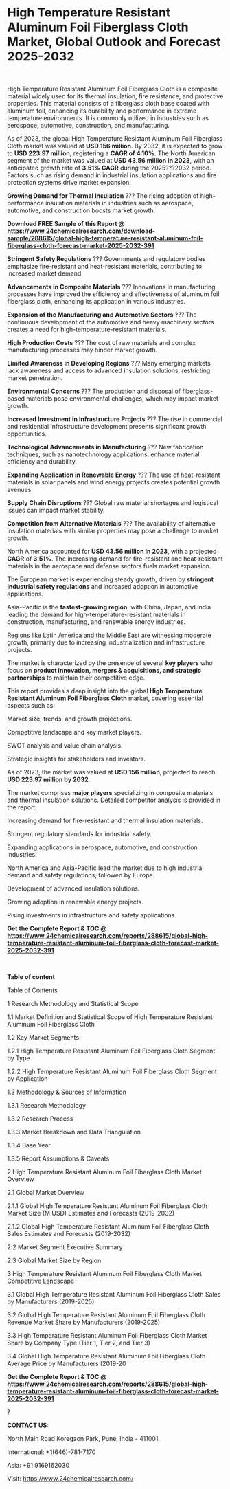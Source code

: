 <h1>High Temperature Resistant Aluminum Foil Fiberglass Cloth Market, Global Outlook and Forecast 2025-2032</h1><br/><p>High Temperature Resistant Aluminum Foil Fiberglass Cloth is a composite material widely used for its thermal insulation, fire resistance, and protective properties. This material consists of a fiberglass cloth base coated with aluminum foil, enhancing its durability and performance in extreme temperature environments. It is commonly utilized in industries such as aerospace, automotive, construction, and manufacturing.</p>
 
 
 
 <p>As of 2023, the global High Temperature Resistant Aluminum Foil Fiberglass Cloth market was valued at <strong>USD 156 million</strong>. By 2032, it is expected to grow to <strong>USD 223.97 million</strong>, registering a <strong><strong>CAGR</strong> of 4.10%</strong>. The North American segment of the market was valued at <strong>USD 43.56 million in 2023</strong>, with an anticipated growth rate of <strong>3.51% <strong>CAGR</strong></strong> during the 2025???2032 period. Factors such as rising demand in industrial insulation applications and fire protection systems drive market expansion.</p>
 
 
 
 <p><strong>Growing Demand for Thermal Insulation</strong> ??? The rising adoption of high-performance insulation materials in industries such as aerospace, automotive, and construction boosts market growth.</p>
 
 
 
 <div><b>Download FREE Sample of this Report @ <a href="https://www.24chemicalresearch.com/download-sample/288615/global-high-temperature-resistant-aluminum-foil-fiberglass-cloth-forecast-market-2025-2032-391">https://www.24chemicalresearch.com/download-sample/288615/global-high-temperature-resistant-aluminum-foil-fiberglass-cloth-forecast-market-2025-2032-391</a></b></div>
 
 
 
 <p><strong>Stringent Safety Regulations</strong> ??? Governments and regulatory bodies emphasize fire-resistant and heat-resistant materials, contributing to increased market demand.</p>
 
 
 
 <p><strong>Advancements in Composite Materials</strong> ??? Innovations in manufacturing processes have improved the efficiency and effectiveness of aluminum foil fiberglass cloth, enhancing its application in various industries.</p>
 
 
 
 <p><strong>Expansion of the Manufacturing and Automotive Sectors</strong> ??? The continuous development of the automotive and heavy machinery sectors creates a need for high-temperature-resistant materials.</p>
 
 
 
 <p><strong>High Production Costs</strong> ??? The cost of raw materials and complex manufacturing processes may hinder market growth.</p>
 
 
 
 <p><strong>Limited Awareness in Developing Regions</strong> ??? Many emerging markets lack awareness and access to advanced insulation solutions, restricting market penetration.</p>
 
 
 
 <p><strong>Environmental Concerns</strong> ??? The production and disposal of fiberglass-based materials pose environmental challenges, which may impact market growth.</p>
 
 
 
 <p><strong>Increased Investment in Infrastructure Projects</strong> ??? The rise in commercial and residential infrastructure development presents significant growth opportunities.</p>
 
 
 
 <p><strong>Technological Advancements in Manufacturing</strong> ??? New fabrication techniques, such as nanotechnology applications, enhance material efficiency and durability.</p>
 
 
 
 <p><strong>Expanding Application in Renewable Energy</strong> ??? The use of heat-resistant materials in solar panels and wind energy projects creates potential growth avenues.</p>
 
 
 
 <p><strong>Supply Chain Disruptions</strong> ??? Global raw material shortages and logistical issues can impact market stability.</p>
 
 
 
 <p><strong>Competition from Alternative Materials</strong> ??? The availability of alternative insulation materials with similar properties may pose a challenge to market growth.</p>
 
 
 
 <p>North America accounted for <strong>USD 43.56 million in 2023</strong>, with a projected <strong>CAGR</strong> of <strong>3.51%</strong>. The increasing demand for fire-resistant and heat-resistant materials in the aerospace and defense sectors fuels market expansion.</p>
 
 
 
 <p>The European market is experiencing steady growth, driven by <strong>stringent industrial safety regulations</strong> and increased adoption in automotive applications.</p>
 
 
 
 <p>Asia-Pacific is the <strong>fastest-growing region</strong>, with China, Japan, and India leading the demand for high-temperature-resistant materials in construction, manufacturing, and renewable energy industries.</p>
 
 
 
 <p>Regions like Latin America and the Middle East are witnessing moderate growth, primarily due to increasing industrialization and infrastructure projects.</p>
 
 
 
 <p>The market is characterized by the presence of several <strong>key players</strong> who focus on <strong>product innovation, mergers & acquisitions, and strategic partnerships</strong> to maintain their competitive edge.</p>
 
 
 
 <p>This report provides a deep insight into the global <strong>High Temperature Resistant Aluminum Foil Fiberglass Cloth</strong> market, covering essential aspects such as:</p>
 
 
 
 <p>Market size, trends, and growth projections.</p>
 
 
 
 <p>Competitive landscape and key market players.</p>
 
 
 
 <p>SWOT analysis and value chain analysis.</p>
 
 
 
 <p>Strategic insights for stakeholders and investors.</p>
 
 
 
 <p>As of 2023, the market was valued at <strong>USD 156 million</strong>, projected to reach <strong>USD 223.97 million by 2032</strong>.</p>
 
 
 
 <p>The market comprises <strong>major players</strong> specializing in composite materials and thermal insulation solutions. Detailed competitor analysis is provided in the report.</p>
 
 
 
 <p>Increasing demand for fire-resistant and thermal insulation materials.</p>
 
 
 
 <p>Stringent regulatory standards for industrial safety.</p>
 
 
 
 <p>Expanding applications in aerospace, automotive, and construction industries.</p>
 
 
 
 <p>North America and Asia-Pacific lead the market due to high industrial demand and safety regulations, followed by Europe.</p>
 
 
 
 <p>Development of advanced insulation solutions.</p>
 
 
 
 <p>Growing adoption in renewable energy projects.</p>
 
 
 
 <p>Rising investments in infrastructure and safety applications.</p>
 
 
 
 <div><b>Get the Complete Report & TOC @ <a href="https://www.24chemicalresearch.com/reports/288615/global-high-temperature-resistant-aluminum-foil-fiberglass-cloth-forecast-market-2025-2032-391">https://www.24chemicalresearch.com/reports/288615/global-high-temperature-resistant-aluminum-foil-fiberglass-cloth-forecast-market-2025-2032-391</a></b></div>
 
 
 
 <p><br />
 
 <b>Table of content</b></p>
 
 
 
 <p>Table of Contents<br />
 
 1 Research Methodology and Statistical Scope<br />
 
 1.1 Market Definition and Statistical Scope of High Temperature Resistant Aluminum Foil Fiberglass Cloth<br />
 
 1.2 Key Market Segments<br />
 
 1.2.1 High Temperature Resistant Aluminum Foil Fiberglass Cloth Segment by Type<br />
 
 1.2.2 High Temperature Resistant Aluminum Foil Fiberglass Cloth Segment by Application<br />
 
 1.3 Methodology & Sources of Information<br />
 
 1.3.1 Research Methodology<br />
 
 1.3.2 Research Process<br />
 
 1.3.3 Market Breakdown and Data Triangulation<br />
 
 1.3.4 Base Year<br />
 
 1.3.5 Report Assumptions & Caveats<br />
 
 2 High Temperature Resistant Aluminum Foil Fiberglass Cloth Market Overview<br />
 
 2.1 Global Market Overview<br />
 
 2.1.1 Global High Temperature Resistant Aluminum Foil Fiberglass Cloth Market Size (M USD) Estimates and Forecasts (2019-2032)<br />
 
 2.1.2 Global High Temperature Resistant Aluminum Foil Fiberglass Cloth Sales Estimates and Forecasts (2019-2032)<br />
 
 2.2 Market Segment Executive Summary<br />
 
 2.3 Global Market Size by Region<br />
 
 3 High Temperature Resistant Aluminum Foil Fiberglass Cloth Market Competitive Landscape<br />
 
 3.1 Global High Temperature Resistant Aluminum Foil Fiberglass Cloth Sales by Manufacturers (2019-2025)<br />
 
 3.2 Global High Temperature Resistant Aluminum Foil Fiberglass Cloth Revenue Market Share by Manufacturers (2019-2025)<br />
 
 3.3 High Temperature Resistant Aluminum Foil Fiberglass Cloth Market Share by Company Type (Tier 1, Tier 2, and Tier 3)<br />
 
 3.4 Global High Temperature Resistant Aluminum Foil Fiberglass Cloth Average Price by Manufacturers (2019-20</p>
 
 
 
 <div><b>Get the Complete Report & TOC @ <a href="https://www.24chemicalresearch.com/reports/288615/global-high-temperature-resistant-aluminum-foil-fiberglass-cloth-forecast-market-2025-2032-391">https://www.24chemicalresearch.com/reports/288615/global-high-temperature-resistant-aluminum-foil-fiberglass-cloth-forecast-market-2025-2032-391</a></b></div>
 
 
 
 <p>? </p>
 
 
 
 <p><b>CONTACT US:</b><br />
 
 North Main Road Koregaon Park, Pune, India - 411001.<br />
 
 International: +1(646)-781-7170<br />
 
 Asia: +91 9169162030<br />
 
 Visit: <a href="https://www.24chemicalresearch.com/">https://www.24chemicalresearch.com/</a></p>